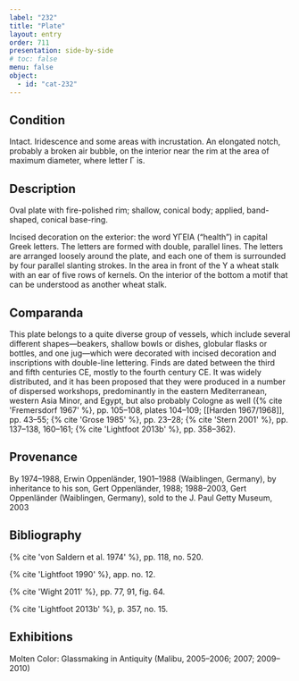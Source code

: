 ```yaml
---
label: "232"
title: "Plate"
layout: entry
order: 711
presentation: side-by-side
# toc: false
menu: false
object:
  - id: "cat-232"
---
```


## Condition

Intact. Iridescence and some areas with incrustation. An elongated notch, probably a broken air bubble, on the interior near the rim at the area of maximum diameter, where letter Γ is.

## Description

Oval plate with fire-polished rim; shallow, conical body; applied, band-shaped, conical base-ring.

Incised decoration on the exterior: the word ΥΓΕΙΑ (“health”) in capital Greek letters. The letters are formed with double, parallel lines. The letters are arranged loosely around the plate, and each one of them is surrounded by four parallel slanting strokes. In the area in front of the Υ a wheat stalk with an ear of five rows of kernels. On the interior of the bottom a motif that can be understood as another wheat stalk.

## Comparanda

This plate belongs to a quite diverse group of vessels, which include several different shapes—beakers, shallow bowls or dishes, globular flasks or bottles, and one jug—which were decorated with incised decoration and inscriptions with double-line lettering. Finds are dated between the third and fifth centuries CE, mostly to the fourth century CE. It was widely distributed, and it has been proposed that they were produced in a number of dispersed workshops, predominantly in the eastern Mediterranean, western Asia Minor, and Egypt, but also probably Cologne as well ({% cite 'Fremersdorf 1967' %}, pp. 105–108, plates 104–109; [[Harden 1967/1968]], pp. 43–55; {% cite 'Grose 1985' %}, pp. 23–28; {% cite 'Stern 2001' %}, pp. 137–138, 160–161; {% cite 'Lightfoot 2013b' %}, pp. 358–362).

## Provenance

By 1974–1988, Erwin Oppenländer, 1901–1988 (Waiblingen, Germany), by inheritance to his son, Gert Oppenländer, 1988; 1988–2003, Gert Oppenländer (Waiblingen, Germany), sold to the J. Paul Getty Museum, 2003

## Bibliography

{% cite 'von Saldern et al. 1974' %}, pp. 118, no. 520.

{% cite 'Lightfoot 1990' %}, app. no. 12.

{% cite 'Wight 2011' %}, pp. 77, 91, fig. 64.

{% cite 'Lightfoot 2013b' %}, p. 357, no. 15.

## Exhibitions

Molten Color: Glassmaking in Antiquity (Malibu, 2005–2006; 2007; 2009–2010)